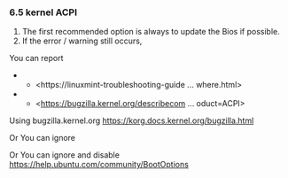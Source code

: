 

### 6.5 kernel ACPI

1. The first recommended option is always to update the Bios if possible.  
2. If the error / warning still occurs, 

You can report

- - <https://linuxmint-troubleshooting-guide ... where.html>
- - <https://bugzilla.kernel.org/describecom ... oduct=ACPI>

Using bugzilla.kernel.org
<https://korg.docs.kernel.org/bugzilla.html>

Or You can ignore

Or  You can ignore and disable
<https://help.ubuntu.com/community/BootOptions>

